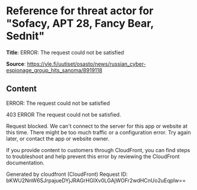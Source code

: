 # Reference for threat actor for "Sofacy, APT 28, Fancy Bear, Sednit"

**Title**: ERROR: The request could not be satisfied

**Source**: https://yle.fi/uutiset/osasto/news/russian_cyber-espionage_group_hits_sanoma/8919118

## Content


ERROR: The request could not be satisfied

403 ERROR
The request could not be satisfied.

Request blocked.
We can't connect to the server for this app or website at this time. There might be too much traffic or a configuration error. Try again later, or contact the app or website owner.

If you provide content to customers through CloudFront, you can find steps to troubleshoot and help prevent this error by reviewing the CloudFront documentation.



Generated by cloudfront (CloudFront)
Request ID: bKWU2NnW6SJrpajueDYjJRAGrHGlXv0LGAjWOFr2wdHCnUo2uEqplw==



